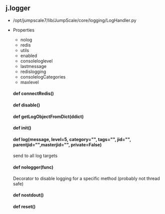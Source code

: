 ## j.logger

- /opt/jumpscale7/lib/JumpScale/core/logging/LogHandler.py
- Properties
    - nolog
    - redis
    - utils
    - enabled
    - consoleloglevel
    - lastmessage
    - redislogging
    - consolelogCategories
    - maxlevel

    #### def connectRedis() 
    #### def disable() 
    #### def getLogObjectFromDict(ddict) 
    #### def init() 
    #### def log(message, level=5, category="", tags="", jid="", parentjid="",masterjid="", private=False) 
    
    send to all log targets
    #### def nologger(func) 
    
    Decorator to disable logging for a specific method (probably not thread safe)
    #### def nostdout() 
    #### def reset() 
